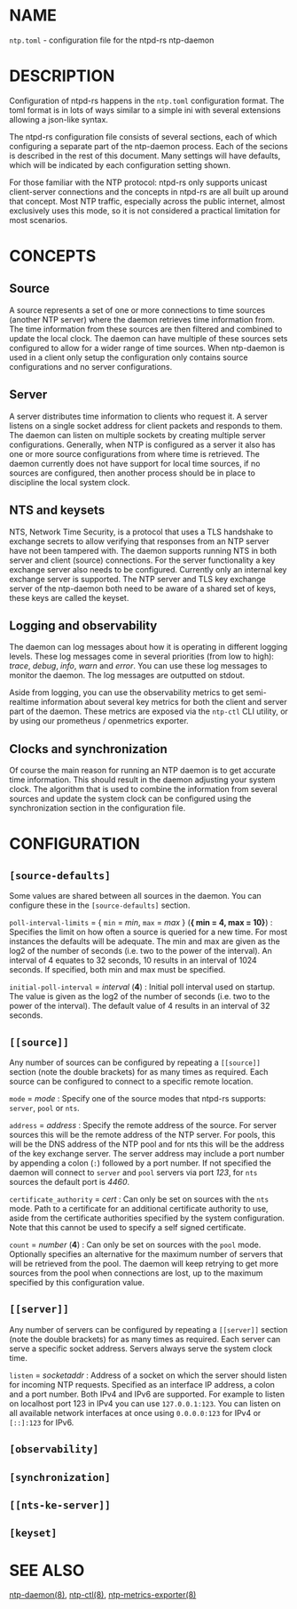 <!-- ---
title: NTP.TOML(5) ntpd-rs 1.0.0-dev.20230907 | ntpd-rs
--- -->

# NAME

`ntp.toml` - configuration file for the ntpd-rs ntp-daemon

# DESCRIPTION

Configuration of ntpd-rs happens in the `ntp.toml` configuration format. The
toml format is in lots of ways similar to a simple ini with several extensions
allowing a json-like syntax.

The ntpd-rs configuration file consists of several sections, each of which
configuring a separate part of the ntp-daemon process. Each of the secions is
described in the rest of this document. Many settings will have defaults,
which will be indicated by each configuration setting shown.

For those familiar with the NTP protocol: ntpd-rs only supports unicast
client-server connections and the concepts in ntpd-rs are all built up around
that concept. Most NTP traffic, especially across the public internet, almost
exclusively uses this mode, so it is not considered a practical limitation for
most scenarios.

# CONCEPTS

## Source
A source represents a set of one or more connections to time sources (another
NTP server) where the daemon retrieves time information from. The time
information from these sources are then filtered and combined to update the
local clock. The daemon can have multiple of these sources sets configured to
allow for a wider range of time sources. When ntp-daemon is used in a client
only setup the configuration only contains source configurations and no server
configurations.

## Server
A server distributes time information to clients who request it. A server
listens on a single socket address for client packets and responds to them. The
daemon can listen on multiple sockets by creating multiple server
configurations. Generally, when NTP is configured as a server it also has one
or more source configurations from where time is retrieved. The daemon currently
does not have support for local time sources, if no sources are configured, then
another process should be in place to discipline the local system clock.

## NTS and keysets
NTS, Network Time Security, is a protocol that uses a TLS handshake to
exchange secrets to allow verifying that responses from an NTP server have not
been tampered with. The daemon supports running NTS in both server and client
(source) connections. For the server functionality a key exchange server also
needs to be configured. Currently only an internal key exchange server is
supported. The NTP server and TLS key exchange server of the ntp-daemon both
need to be aware of a shared set of keys, these keys are called the keyset.

## Logging and observability
The daemon can log messages about how it is operating in different logging
levels. These log messages come in several priorities (from low to high):
*trace*, *debug*, *info*, *warn* and *error*. You can use these log messages to
monitor the daemon. The log messages are outputted on stdout.

Aside from logging, you can use the observability metrics to get semi-realtime
information about several key metrics for both the client and server part of
the daemon. These metrics are exposed via the `ntp-ctl` CLI utility, or by using
our prometheus / openmetrics exporter.

## Clocks and synchronization
Of course the main reason for running an NTP daemon is to get accurate time
information. This should result in the daemon adjusting your system clock. The
algorithm that is used to combine the information from several sources and
update the system clock can be configured using the synchronization section in
the configuration file.

# CONFIGURATION

## `[source-defaults]`
Some values are shared between all sources in the daemon. You can configure
these in the `[source-defaults]` section.

`poll-interval-limits` = { `min` = *min*, `max` = *max* } (**{ min = 4, max = 10}**)
:   Specifies the limit on how often a source is queried for a new time. For
    most instances the defaults will be adequate. The min and max are given as
    the log2 of the number of seconds (i.e. two to the power of the interval).
    An interval of 4 equates to 32 seconds, 10 results in an interval of 1024
    seconds. If specified, both min and max must be specified.

`initial-poll-interval` = *interval* (**4**)
:   Initial poll interval used on startup. The value is given as the log2 of
    the number of seconds (i.e. two to the power of the interval). The default
    value of 4 results in an interval of 32 seconds.

## `[[source]]`
Any number of sources can be configured by repeating a `[[source]]` section
(note the double brackets) for as many times as required. Each source can be
configured to connect to a specific remote location.

`mode` = *mode*
:   Specify one of the source modes that ntpd-rs supports: `server`, `pool` or
    `nts`.

`address` = *address*
:   Specify the remote address of the source. For server sources this will be
    the remote address of the NTP server. For pools, this will be the DNS
    address of the NTP pool and for nts this will be the address of the key
    exchange server. The server address may include a port number by appending a
    colon (`:`) followed by a port number. If not specified the daemon will
    connect to `server` and `pool` servers via port *123*, for `nts` sources the
    default port is *4460*.

`certificate_authority` = *cert*
:   Can only be set on sources with the `nts` mode. Path to a certificate for an
    additional certificate authority to use, aside from the certificate
    authorities specified by the system configuration. Note that this cannot be
    used to specify a self signed certificate.

`count` = *number* (**4**)
:   Can only be set on sources with the `pool` mode. Optionally specifies an
    alternative for the maximum number of servers that will be retrieved from
    the pool. The daemon will keep retrying to get more sources from the pool
    when connections are lost, up to the maximum specified by this configuration
    value.

## `[[server]]`
Any number of servers can be configured by repeating a `[[server]]` section
(note the double brackets) for as many times as required. Each server can serve
a specific socket address. Servers always serve the system clock time.

`listen` = *socketaddr*
:   Address of a socket on which the server should listen for incoming NTP
    requests. Specified as an interface IP address, a colon and a port number.
    Both IPv4 and IPv6 are supported. For example to listen on localhost port
    123 in IPv4 you can use `127.0.0.1:123`. You can listen on all available
    network interfaces at once using `0.0.0.0:123` for IPv4 or `[::]:123` for
    IPv6.

## `[observability]`

## `[synchronization]`

## `[[nts-ke-server]]`

## `[keyset]`

# SEE ALSO

[ntp-daemon(8)](ntp-daemon.8.md), [ntp-ctl(8)](ntp-ctl.8.md),
[ntp-metrics-exporter(8)](ntp-metrics-exporter.8.md)
